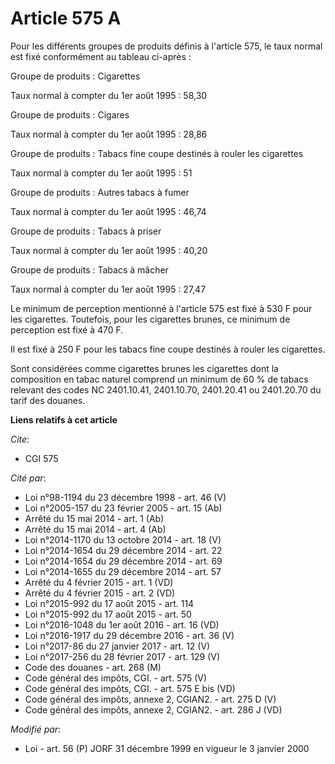 # Article 575 A

Pour les différents groupes de produits définis à l'article 575, le taux normal est fixé conformément au tableau ci-après :

Groupe de produits : Cigarettes

Taux normal à compter du 1er août 1995 : 58,30

Groupe de produits : Cigares

Taux normal à compter du 1er août 1995 : 28,86

Groupe de produits : Tabacs fine coupe destinés à rouler les cigarettes

Taux normal à compter du 1er août 1995 : 51

Groupe de produits : Autres tabacs à fumer

Taux normal à compter du 1er août 1995 : 46,74

Groupe de produits : Tabacs à priser

Taux normal à compter du 1er août 1995 : 40,20

Groupe de produits : Tabacs à mâcher

Taux normal à compter du 1er août 1995 : 27,47

Le minimum de perception mentionné à l'article 575 est fixé à 530 F pour les cigarettes. Toutefois, pour les cigarettes
brunes, ce minimum de perception est fixé à 470 F.

Il est fixé à 250 F pour les tabacs fine coupe destinés à rouler les cigarettes.

Sont considérées comme cigarettes brunes les cigarettes dont la composition en tabac naturel comprend un minimum de 60 % de
tabacs relevant des codes NC 2401.10.41, 2401.10.70, 2401.20.41 ou 2401.20.70 du tarif des douanes.

**Liens relatifs à cet article**

_Cite_:

  - CGI 575

_Cité par_:

  - Loi n°98-1194 du 23 décembre 1998 - art. 46 (V)
  - Loi n°2005-157 du 23 février 2005 - art. 15 (Ab)
  - Arrêté du 15 mai 2014 - art. 1 (Ab)
  - Arrêté du 15 mai 2014 - art. 4 (Ab)
  - Loi n°2014-1170 du 13 octobre 2014 - art. 18 (V)
  - Loi n°2014-1654 du 29 décembre 2014 - art. 22
  - Loi n°2014-1654 du 29 décembre 2014 - art. 69
  - Loi n°2014-1655 du 29 décembre 2014 - art. 57
  - Arrêté du 4 février 2015 - art. 1 (VD)
  - Arrêté du 4 février 2015 - art. 2 (VD)
  - Loi n°2015-992 du 17 août 2015 - art. 114
  - Loi n°2015-992 du 17 août 2015 - art. 50
  - Loi n°2016-1048 du 1er août 2016 - art. 16 (VD)
  - Loi n°2016-1917 du 29 décembre 2016 - art. 36 (V)
  - Loi n°2017-86 du 27 janvier 2017 - art. 12 (V)
  - Loi n°2017-256 du 28 février 2017 - art. 129 (V)
  - Code des douanes - art. 268 (M)
  - Code général des impôts, CGI. - art. 575 (V)
  - Code général des impôts, CGI. - art. 575 E bis (VD)
  - Code général des impôts, annexe 2, CGIAN2. - art. 275 D (V)
  - Code général des impôts, annexe 2, CGIAN2. - art. 286 J (VD)

_Modifié par_:

  - Loi - art. 56 (P) JORF 31 décembre 1999 en vigueur le 3 janvier 2000
